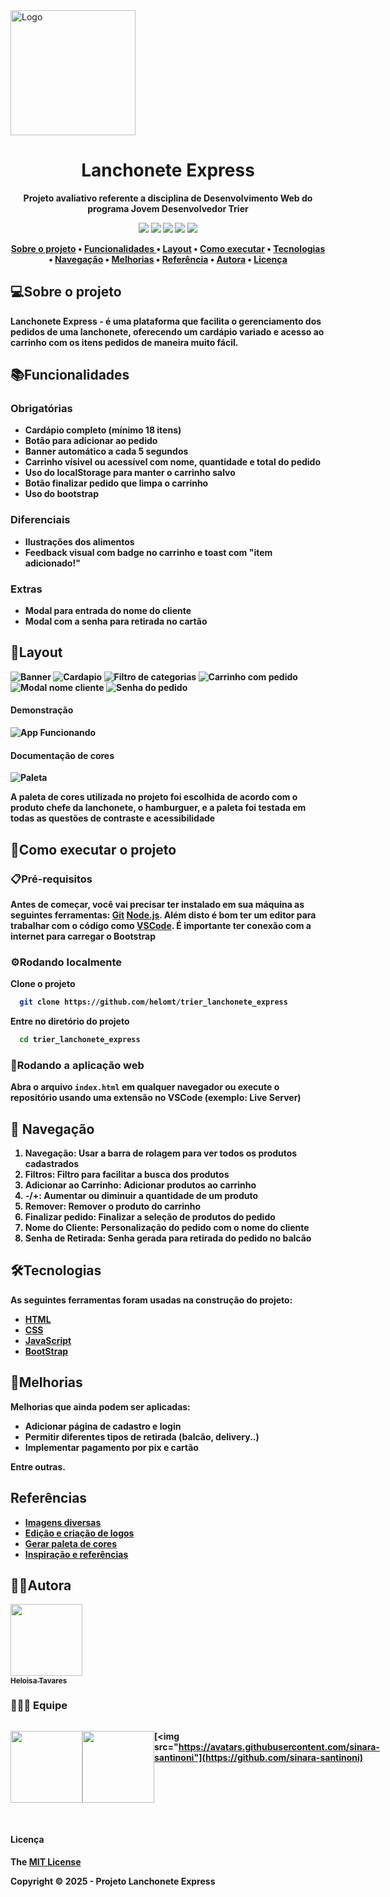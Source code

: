 <img src="\img\icon.png" alt="Logo" height=200px align="center"/>

<h1 align="center">Lanchonete Express</h1>
<p align="center"> <strong> Projeto avaliativo referente a disciplina de Desenvolvimento Web do programa Jovem Desenvolvedor Trier </p>

<p align="center">
  <img src="https://img.shields.io/badge/Bootstrap-563D7C?style=for-the-badge&logo=bootstrap&logoColor=white"/>
   <img src="https://img.shields.io/badge/HTML-FE5020?logo=html5&logoColor=white&style=for-the-badge"/>
   <img src="https://img.shields.io/badge/JavaScript-F7DF1E?logo=javascript&logoColor=black&style=for-the-badge"/>
   <img src="https://img.shields.io/badge/CSS-2D53E5?logo=css&logoColor=white&style=for-the-badge"/>
   <img src="https://img.shields.io/badge/-netlify-blue?style=for-the-badge&logo=netlify&logoColor=green"/>
</p>

<div align="center">

[Sobre o projeto](#sobre-o-projeto) • [Funcionalidades ](#funcionalidades) • [Layout](#layout) • [Como executar](#como-executar-o-projeto) • [Tecnologias](#tecnologias) • [Navegação](#navegação) • [Melhorias](#melhorias) • [Referência](#referência) • [Autora](#autora) • [Licença](#licença)

</div>

## 💻Sobre o projeto

**Lanchonete Express** - é uma plataforma que facilita o gerenciamento dos pedidos de uma lanchonete, oferecendo um cardápio variado e acesso ao carrinho com os itens pedidos de maneira muito fácil.

## 📚Funcionalidades

### Obrigatórias

- Cardápio completo (mínimo 18 itens)
- Botão para adicionar ao pedido
- Banner automático a cada 5 segundos
- Carrinho vísivel ou acessível com nome, quantidade e total do pedido
- Uso do localStorage para manter o carrinho salvo
- Botão finalizar pedido que limpa o carrinho
- Uso do bootstrap

### Diferenciais

- Ilustrações dos alimentos
- Feedback visual com badge no carrinho e toast com "item adicionado!"


### Extras

- Modal para entrada do nome do cliente
- Modal com a senha para retirada no cartão

## 🎨Layout

<img src="\img\screenshots\banner.png" alt="Banner"/>
<img src="\img\screenshots\cardapio.png" alt="Cardapio"/>
<img src="\img\screenshots\filtro.png" alt="Filtro de categorias"/>
<img src="\img\screenshots\carrinho.png" alt="Carrinho com pedido"/>
<img src="\img\screenshots\nome.png" alt="Modal nome cliente"/>
<img src="\img\screenshots\senha.png" alt="Senha do pedido"/>

#### Demonstração

<img src="\img\gif\func.gif" alt="App Funcionando">

#### Documentação de cores

<img src="\img\screenshots\paleta.png" alt="Paleta"/>

A paleta de cores utilizada no projeto foi escolhida de acordo com o produto chefe da lanchonete, o hamburguer, e a paleta foi testada em todas as questões de contraste e acessibilidade

## 🚀Como executar o projeto


### 📋Pré-requisitos

Antes de começar, você vai precisar ter instalado em sua máquina as seguintes ferramentas:
[Git](https://git-scm.com)
[Node.js](https://nodejs.org/en).
Além disto é bom ter um editor para trabalhar com o código como [VSCode](https://code.visualstudio.com/).
É importante ter conexão com a internet para carregar o Bootstrap

### ⚙️Rodando localmente

Clone o projeto

```bash
  git clone https://github.com/helomt/trier_lanchonete_express
```

Entre no diretório do projeto

```bash
  cd trier_lanchonete_express
```

### 🧭Rodando a aplicação web

Abra o arquivo `index.html` em qualquer navegador ou execute o repositório usando uma extensão no VSCode (exemplo: Live Server)

## 🚢 Navegação

1. **Navegação**: Usar a barra de rolagem para ver todos os produtos cadastrados
2. **Filtros**: Filtro para facilitar a busca dos produtos
3. **Adicionar ao Carrinho**: Adicionar produtos ao carrinho 
4. **-/+**: Aumentar ou diminuir a quantidade de um produto
5. **Remover**: Remover o produto do carrinho
6. **Finalizar pedido**: Finalizar a seleção de produtos do pedido
7. **Nome do Cliente**: Personalização do pedido com o nome do cliente
8. **Senha de Retirada**: Senha gerada para retirada do pedido no balcão

## 🛠️Tecnologias

As seguintes ferramentas foram usadas na construção do projeto:

- [HTML](https://developer.mozilla.org/pt-BR/docs/Web/HTML)
- [CSS](https://developer.mozilla.org/pt-BR/docs/Web/CSS)
- [JavaScript](https://developer.mozilla.org/pt-BR/docs/Web/JavaScript)
- [BootStrap](https://getbootstrap.com/)


## 🚩Melhorias

Melhorias que ainda podem ser aplicadas:

- Adicionar página de cadastro e login
- Permitir diferentes tipos de retirada (balcão, delivery..)
- Implementar pagamento por pix e cartão

Entre outras.

## Referências
- [Imagens diversas](https://unsplash.com/pt-br)
- [Edição e criação de logos](https://www.canva.com/)
- [Gerar paleta de cores](https://coolors.co/)
- [Inspiração e referências](https://dribbble.com/)
  

## 🐱‍👤Autora

[<img src="https://avatars.githubusercontent.com/helomt" width=115><br><sub>Heloisa Tavares</sub>](https://github.com/helomt)

### 👩👩🧑 Equipe
<div style="display:flex; align-items:left;">

[<img src="https://avatars.githubusercontent.com/andresenai-dotcom" width=115>](https://github.com/andresenai-dotcom)

[<img src="https://avatars.githubusercontent.com/helomt" width=115>](https://github.com/helomt)

[<img src="https://avatars.githubusercontent.com/sinara-santinoni"](https://github.com/sinara-santinoni)


</div>
<br>

#### Licença

The [MIT License](https://choosealicense.com/licenses/mit/)

Copyright :copyright: 2025 - Projeto Lanchonete Express
